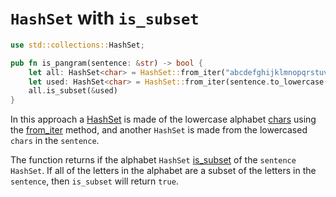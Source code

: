 # `HashSet` with `is_subset`

```rust
use std::collections::HashSet;

pub fn is_pangram(sentence: &str) -> bool {
    let all: HashSet<char> = HashSet::from_iter("abcdefghijklmnopqrstuvwxyz".chars());
    let used: HashSet<char> = HashSet::from_iter(sentence.to_lowercase().chars());
    all.is_subset(&used)
}
```

In this approach a [HashSet][hashset] is made of the lowercase alphabet [chars][chars] using the [from_iter][from-iter] method,
and another `HashSet` is made from the lowercased `chars` in the `sentence`.

The function returns if the alphabet `HashSet` [is_subset][is-subset] of the `sentence` `HashSet`.
If all of the letters in the alphabet are a subset of the letters in the `sentence`,
then `is_subset` will return `true`.

[hashset]: https://doc.rust-lang.org/std/collections/struct.HashSet.html
[chars]: https://doc.rust-lang.org/std/primitive.str.html#method.chars
[from-iter]: https://doc.rust-lang.org/std/iter/trait.FromIterator.html#tymethod.from_iter
[is-subset]: https://doc.rust-lang.org/std/collections/hash_set/struct.HashSet.html#method.is_subset
